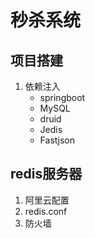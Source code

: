 # 秒杀系统
## 项目搭建
1. 依赖注入
    - springboot
    - MySQL
    - druid
    - Jedis 
    - Fastjson

## redis服务器
1. 阿里云配置
2. redis.conf
3. 防火墙
